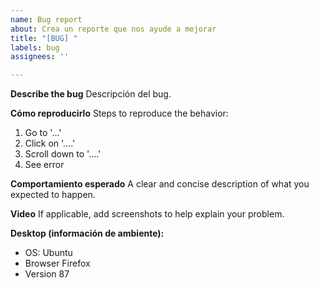 ```yaml
---
name: Bug report
about: Crea un reporte que nos ayude a mejorar
title: "[BUG] "
labels: bug
assignees: ''

---
```


**Describe the bug**
Descripción del bug.

**Cómo reproducirlo**
Steps to reproduce the behavior:
1. Go to '...'
2. Click on '....'
3. Scroll down to '....'
4. See error

**Comportamiento esperado**
A clear and concise description of what you expected to happen.

**Video**
If applicable, add screenshots to help explain your problem.

**Desktop (información de ambiente):**
 - OS: Ubuntu
 - Browser Firefox
 - Version 87
